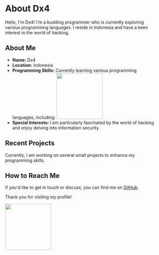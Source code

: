 # About Dx4

Hello, I'm Dx4! I'm a budding programmer who is currently exploring various programming languages. I reside in Indonesia and have a keen interest in the world of hacking.

## About Me

- **Name:** Dx4
- **Location:** Indonesia
- **Programming Skills:** Currently learning various programming languages, including:
  <img height="150em" src="https://github-readme-stats-eight-theta.vercel.app/api/top-langs/?username=DX4GREY&layout=compact&langs_count=8&theme=nightowl"/>
- **Special Interests:** I am particularly fascinated by the world of hacking and enjoy delving into information security.

## Recent Projects

Currently, I am working on several small projects to enhance my programming skills.

## How to Reach Me

If you'd like to get in touch or discuss, you can find me on [GitHub](https://github.com/Dx4Grey).

Thank you for visiting my profile!


<p align="left">
<a href="https://github.com/DX4GREY">
  <img height="150em" src="https://github-readme-stats-eight-theta.vercel.app/api?username=DX4GREY&show_icons=true&theme=nightowl&include_all_commits=true&count_private=true"/>
</a>
</p>
